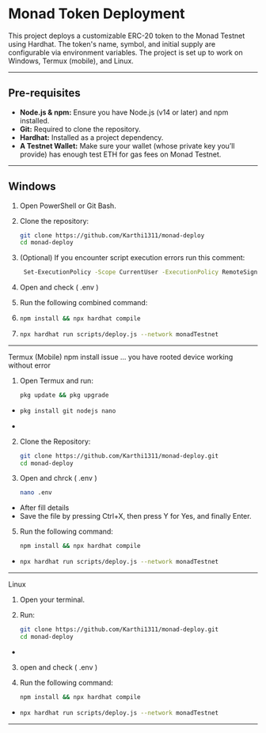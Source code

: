 # Monad Token Deployment

This project deploys a customizable ERC-20 token to the Monad Testnet using Hardhat. The token's name, symbol, and initial supply are configurable via environment variables. The project is set up to work on Windows, Termux (mobile), and Linux.

---

## Pre-requisites

- **Node.js & npm:** Ensure you have Node.js (v14 or later) and npm installed.
- **Git:** Required to clone the repository.
- **Hardhat:** Installed as a project dependency.
- **A Testnet Wallet:** Make sure your wallet (whose private key you’ll provide) has enough test ETH for gas fees on Monad Testnet.

---


## Windows

1. Open PowerShell or Git Bash.
2. Clone the repository:
   ```bash
   git clone https://github.com/Karthi1311/monad-deploy
   cd monad-deploy

3. (Optional) If you encounter script execution errors run this comment:

   ```bash
    Set-ExecutionPolicy -Scope CurrentUser -ExecutionPolicy RemoteSigned


4. Open and check ( .env )


5. Run the following combined command:
   
6. 
     ```bash
     npm install && npx hardhat compile

7.
     ```bash
     npx hardhat run scripts/deploy.js --network monadTestnet


---

Termux (Mobile) npm install issue ... you have rooted device working without error 

1. Open Termux and run:
   ```bash
   pkg update && pkg upgrade
-
   ```bash
   pkg install git nodejs nano
-


2. Clone the Repository:
   ```bash
   git clone https://github.com/Karthi1311/monad-deploy.git
   cd monad-deploy


3. Open and chrck ( .env )
   ```bash
   nano .env
- After fill details
- Save the file by pressing Ctrl+X, then press Y for Yes, and finally Enter.

5. Run the following command:
   ```bash
   npm install && npx hardhat compile 
-
   ```bash
   npx hardhat run scripts/deploy.js --network monadTestnet


---

Linux

1. Open your terminal.


2. Run:
   ```bash
   git clone https://github.com/Karthi1311/monad-deploy.git
   cd monad-deploy
-

3. open and check ( .env )

4. Run the following command:
   ```bash
   npm install && npx hardhat compile

-
   ```bash
   npx hardhat run scripts/deploy.js --network monadTestnet


---

